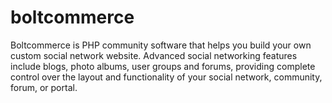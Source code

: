 # boltcommerce

Boltcommerce is PHP community software that helps you build your own custom social network website. 
Advanced social networking features include blogs, photo albums, user groups and forums, providing complete control over the layout and functionality of your social network, community, forum, or portal.
